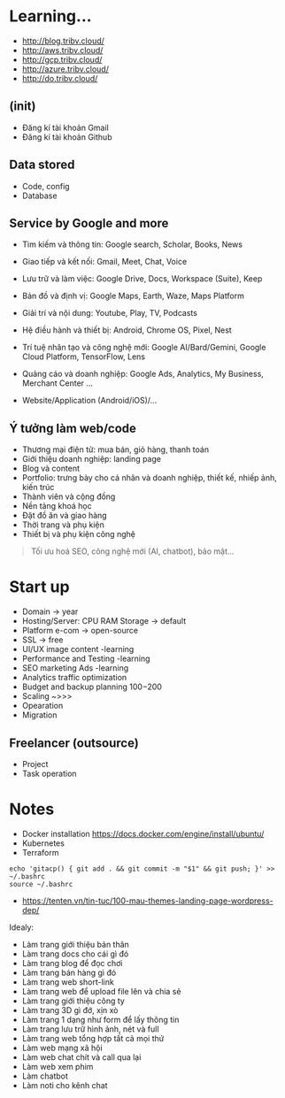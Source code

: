 # Learning...

* http://blog.tribv.cloud/
* http://aws.tribv.cloud/
* http://gcp.tribv.cloud/
* http://azure.tribv.cloud/
* http://do.tribv.cloud/

## (init)
- Đăng kí tài khoản Gmail
- Đăng kí tài khoản Github

## Data stored
- Code, config
- Database

## Service by Google and more
- Tìm kiếm và thông tin: Google search, Scholar, Books, News
- Giao tiếp và kết nối: Gmail, Meet, Chat, Voice
- Lưu trữ và làm việc: Google Drive, Docs, Workspace (Suite), Keep
- Bản đồ và định vị: Google Maps, Earth, Waze, Maps Platform
- Giải trí và nội dung: Youtube, Play, TV, Podcasts
- Hệ điều hành và thiết bị: Android, Chrome OS, Pixel, Nest
- Trí tuệ nhân tạo và công nghệ mới: Google AI/Bard/Gemini, Google Cloud Platform, TensorFlow, Lens
- Quảng cáo và doanh nghiệp: Google Ads, Analytics, My Business, Merchant Center
...

- Website/Application (Android/iOS)/...

## Ý tưởng làm web/code
- Thương mại điện tử: mua bán, giỏ hàng, thanh toán
- Giới thiệu doanh nghiệp: landing page
- Blog và content
- Portfolio: trưng bày cho cá nhân và doanh nghiệp, thiết kế, nhiếp ảnh, kiến trúc
- Thành viên và cộng đồng
- Nền tảng khoá học
- Đặt đồ ăn và giao hàng
- Thời trang và phụ kiện
- Thiết bị và phụ kiện công nghệ

> Tối ưu hoá SEO, công nghệ mới (AI, chatbot), bảo mật...

# Start up
- Domain -> year
- Hosting/Server: CPU RAM Storage -> default
- Platform e-com -> open-source
- SSL -> free
- UI/UX image content -learning
- Performance and Testing -learning
- SEO marketing Ads -learning
- Analytics traffic optimization
- Budget and backup planning $100-$200
- Scaling ~>>>
- Opearation
- Migration

## Freelancer (outsource)
- Project
- Task operation

# Notes

- Docker installation https://docs.docker.com/engine/install/ubuntu/
- Kubernetes
- Terraform

```
echo 'gitacp() { git add . && git commit -m "$1" && git push; }' >> ~/.bashrc
source ~/.bashrc
```

- https://tenten.vn/tin-tuc/100-mau-themes-landing-page-wordpress-dep/

Idealy:
* Làm trang giới thiệu bản thân
* Làm trang docs cho cái gì đó
* Làm trang blog để đọc chơi
* Làm trang bán hàng gì đó
* Làm trang web short-link
* Làm trang web để upload file lên và chia sẻ
* Làm trang giới thiệu công ty
* Làm trang 3D gì đớ, xịn xò
* Làm trang 1 dạng như form để lấy thông tin
* Làm trang lưu trữ hình ảnh, nét và full
* Làm trang web tổng hợp tất cả mọi thứ
* Làm web mạng xã hội
* Làm web chat chít và call qua lại
* Làm web xem phim
* Làm chatbot
* Làm noti cho kênh chat